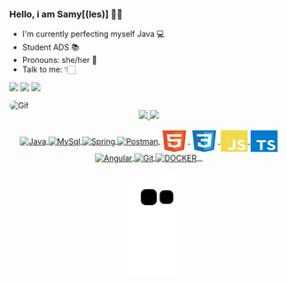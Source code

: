 ### Hello, i am Samy[(les)] 🤍✨

- I'm currently perfecting myself Java 💻
- Student ADS 📚
- Pronouns: she/her 🦄
- Talk to me: 👇🏻

 <a href="https://discord.gg/Samy_0#8599" target="_blank"><img src="https://img.shields.io/badge/Discord-7289DA?style=for-the-badge&logo=discord&logoColor=white" target="_blank"></a> 
 <a href = "mailto:samylles@protonmail.com"><img src="https://img.shields.io/badge/-Gmail-%23333?style=for-the-badge&logo=gmail&logoColor=white" target="_blank"></a>
 <a href="https://www.linkedin.com/in/samyllesmarcione/-45875016a" target="_blank"><img src="https://img.shields.io/badge/-LinkedIn-%230077B5?style=for-the-badge&logo=linkedin&logoColor=white" target="_blank"></a> 

<img align="leaft" alt="Gif" height="300" width="1800" style="border-radius:50px;"  src="https://giffiles.alphacoders.com/207/207123.gif">

<div align="center">
  <a href="https://github.com/Samyllesmarcione">
  <img height="180em" src="https://github-readme-stats.vercel.app/api?username=Samyllesmarcione&show_icons=true&theme=synthwave&include_all_commits=true&count_private=true"/>
  <img height="180em" src="https://github-readme-stats.vercel.app/api/top-langs/?username=Samyllesmarcione&layout=compact&langs_count=7&theme=synthwave"/>

<div style="display: inline_block"><br>
  <img align="center" alt="Java" height="50" width="60" src="https://cdn.jsdelivr.net/gh/devicons/devicon/icons/java/java-original.svg" />
  <img align="center" alt="MySql" height="60" width="70" src="https://cdn.jsdelivr.net/gh/devicons/devicon/icons/mysql/mysql-original-wordmark.svg"/>
  <img align="center" alt="Spring" height="60" width="70" src="https://cdn.jsdelivr.net/gh/devicons/devicon/icons/spring/spring-original-wordmark.svg" />
  <img align="center" alt="Postman" height="40" width="40" src="https://www.vectorlogo.zone/logos/getpostman/getpostman-icon.svg" />
  <img align="center" alt="HTML" height="40" width="50" src="https://raw.githubusercontent.com/devicons/devicon/master/icons/html5/html5-original.svg">
  <img align="center" alt="CSS" height="40" width="50" src="https://raw.githubusercontent.com/devicons/devicon/master/icons/css3/css3-original.svg">
  <img align="center" alt="Js" height="40" width="50" src="https://raw.githubusercontent.com/devicons/devicon/master/icons/javascript/javascript-plain.svg">
  <img align="center" alt="Ts" height="40" width="50" src="https://raw.githubusercontent.com/devicons/devicon/master/icons/typescript/typescript-plain.svg">
  <img align="center" alt="Angular" height="50" width="40" src="https://cdn.jsdelivr.net/gh/devicons/devicon/icons/angularjs/angularjs-plain.svg" />
  <img align="center" alt="Git" height="40" width="50" src="https://cdn.jsdelivr.net/gh/devicons/devicon/icons/git/git-original.svg" />
 <img align="center" alt="DOCKER" height="40" width="40" src="https://cdn.jsdelivr.net/gh/devicons/devicon/icons/docker/docker-plain-wordmark.svg"> &ensp;
 </div>
  
   ![Snake animation](https://github.com/samyllesmarcione/Samyllesmarcione/blob/output/github-contribution-grid-snake.svg)
 
  
 
  

 
  

  
